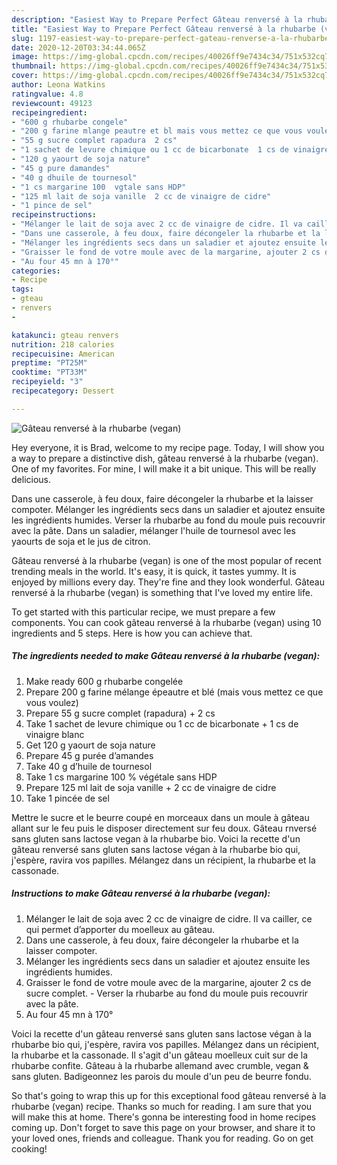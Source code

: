 ```yaml
---
description: "Easiest Way to Prepare Perfect Gâteau renversé à la rhubarbe (vegan)"
title: "Easiest Way to Prepare Perfect Gâteau renversé à la rhubarbe (vegan)"
slug: 1197-easiest-way-to-prepare-perfect-gateau-renverse-a-la-rhubarbe-vegan
date: 2020-12-20T03:34:44.065Z
image: https://img-global.cpcdn.com/recipes/40026ff9e7434c34/751x532cq70/gateau-renverse-a-la-rhubarbe-vegan-photo-principale-de-la-recette.jpg
thumbnail: https://img-global.cpcdn.com/recipes/40026ff9e7434c34/751x532cq70/gateau-renverse-a-la-rhubarbe-vegan-photo-principale-de-la-recette.jpg
cover: https://img-global.cpcdn.com/recipes/40026ff9e7434c34/751x532cq70/gateau-renverse-a-la-rhubarbe-vegan-photo-principale-de-la-recette.jpg
author: Leona Watkins
ratingvalue: 4.8
reviewcount: 49123
recipeingredient:
- "600 g rhubarbe congele"
- "200 g farine mlange peautre et bl mais vous mettez ce que vous voulez"
- "55 g sucre complet rapadura  2 cs"
- "1 sachet de levure chimique ou 1 cc de bicarbonate  1 cs de vinaigre blanc"
- "120 g yaourt de soja nature"
- "45 g pure damandes"
- "40 g dhuile de tournesol"
- "1 cs margarine 100  vgtale sans HDP"
- "125 ml lait de soja vanille  2 cc de vinaigre de cidre"
- "1 pince de sel"
recipeinstructions:
- "Mélanger le lait de soja avec 2 cc de vinaigre de cidre. Il va cailler, ce qui permet d’apporter du moelleux au gâteau."
- "Dans une casserole, à feu doux, faire décongeler la rhubarbe et la laisser compoter."
- "Mélanger les ingrédients secs dans un saladier et ajoutez ensuite les ingrédients humides."
- "Graisser le fond de votre moule avec de la margarine, ajouter 2 cs de sucre complet. Verser la rhubarbe au fond du moule puis recouvrir avec la pâte."
- "Au four 45 mn à 170°"
categories:
- Recipe
tags:
- gteau
- renvers
- 

katakunci: gteau renvers  
nutrition: 218 calories
recipecuisine: American
preptime: "PT25M"
cooktime: "PT33M"
recipeyield: "3"
recipecategory: Dessert

---
```



![Gâteau renversé à la rhubarbe (vegan)](https://img-global.cpcdn.com/recipes/40026ff9e7434c34/751x532cq70/gateau-renverse-a-la-rhubarbe-vegan-photo-principale-de-la-recette.jpg)

Hey everyone, it is Brad, welcome to my recipe page. Today, I will show you a way to prepare a distinctive dish, gâteau renversé à la rhubarbe (vegan). One of my favorites. For mine, I will make it a bit unique. This will be really delicious.

Dans une casserole, à feu doux, faire décongeler la rhubarbe et la laisser compoter. Mélanger les ingrédients secs dans un saladier et ajoutez ensuite les ingrédients humides. Verser la rhubarbe au fond du moule puis recouvrir avec la pâte. Dans un saladier, mélanger l&#39;huile de tournesol avec les yaourts de soja et le jus de citron.

Gâteau renversé à la rhubarbe (vegan) is one of the most popular of recent trending meals in the world. It's easy, it is quick, it tastes yummy. It is enjoyed by millions every day. They're fine and they look wonderful. Gâteau renversé à la rhubarbe (vegan) is something that I've loved my entire life.


To get started with this particular recipe, we must prepare a few components. You can cook gâteau renversé à la rhubarbe (vegan) using 10 ingredients and 5 steps. Here is how you can achieve that.

<!--inarticleads1-->

##### The ingredients needed to make Gâteau renversé à la rhubarbe (vegan):

1. Make ready 600 g rhubarbe congelée
1. Prepare 200 g farine mélange épeautre et blé (mais vous mettez ce que vous voulez)
1. Prepare 55 g sucre complet (rapadura) + 2 cs
1. Take 1 sachet de levure chimique ou 1 cc de bicarbonate + 1 cs de vinaigre blanc
1. Get 120 g yaourt de soja nature
1. Prepare 45 g purée d’amandes
1. Take 40 g d’huile de tournesol
1. Take 1 cs margarine 100 % végétale sans HDP
1. Prepare 125 ml lait de soja vanille + 2 cc de vinaigre de cidre​
1. Take 1 pincée de sel


Mettre le sucre et le beurre coupé en morceaux dans un moule à gâteau allant sur le feu puis le disposer directement sur feu doux. Gâteau rnversé sans gluten sans lactose vegan à la rhubarbe bio. Voici la recette d&#39;un gâteau renversé sans gluten sans lactose végan à la rhubarbe bio qui, j&#39;espère, ravira vos papilles. Mélangez dans un récipient, la rhubarbe et la cassonade. 

<!--inarticleads2-->

##### Instructions to make Gâteau renversé à la rhubarbe (vegan):

1. Mélanger le lait de soja avec 2 cc de vinaigre de cidre. Il va cailler, ce qui permet d’apporter du moelleux au gâteau.
1. Dans une casserole, à feu doux, faire décongeler la rhubarbe et la laisser compoter.
1. Mélanger les ingrédients secs dans un saladier et ajoutez ensuite les ingrédients humides.
1. Graisser le fond de votre moule avec de la margarine, ajouter 2 cs de sucre complet. - Verser la rhubarbe au fond du moule puis recouvrir avec la pâte.
1. Au four 45 mn à 170°


Voici la recette d&#39;un gâteau renversé sans gluten sans lactose végan à la rhubarbe bio qui, j&#39;espère, ravira vos papilles. Mélangez dans un récipient, la rhubarbe et la cassonade. Il s&#39;agit d&#39;un gâteau moelleux cuit sur de la rhubarbe confite. Gâteau à la rhubarbe allemand avec crumble, vegan &amp; sans gluten. Badigeonnez les parois du moule d&#39;un peu de beurre fondu. 

So that's going to wrap this up for this exceptional food gâteau renversé à la rhubarbe (vegan) recipe. Thanks so much for reading. I am sure that you will make this at home. There's gonna be interesting food in home recipes coming up. Don't forget to save this page on your browser, and share it to your loved ones, friends and colleague. Thank you for reading. Go on get cooking!
